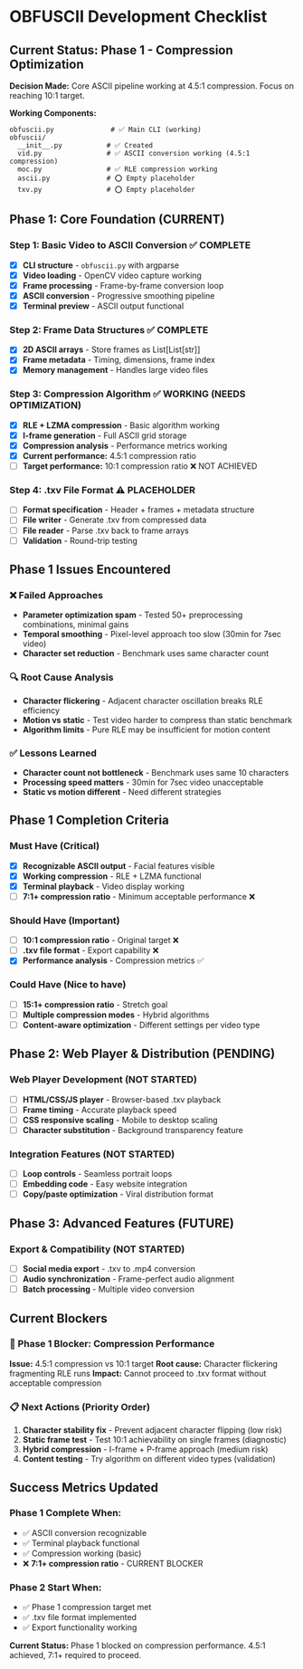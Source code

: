 # OBFUSCII Development Checklist

## Current Status: Phase 1 - Compression Optimization

**Decision Made:** Core ASCII pipeline working at 4.5:1 compression. Focus on reaching 10:1 target.

**Working Components:**
```
obfuscii.py              # ✅ Main CLI (working)
obfuscii/
  __init__.py           # ✅ Created
  vid.py                # ✅ ASCII conversion working (4.5:1 compression)
  moc.py                # ✅ RLE compression working  
  ascii.py              # ⭕ Empty placeholder
  txv.py                # ⭕ Empty placeholder
```

## Phase 1: Core Foundation (CURRENT)

### Step 1: Basic Video to ASCII Conversion ✅ COMPLETE
- [x] **CLI structure** - `obfuscii.py` with argparse
- [x] **Video loading** - OpenCV video capture working
- [x] **Frame processing** - Frame-by-frame conversion loop
- [x] **ASCII conversion** - Progressive smoothing pipeline
- [x] **Terminal preview** - ASCII output functional

### Step 2: Frame Data Structures ✅ COMPLETE
- [x] **2D ASCII arrays** - Store frames as List[List[str]]
- [x] **Frame metadata** - Timing, dimensions, frame index
- [x] **Memory management** - Handles large video files

### Step 3: Compression Algorithm ✅ WORKING (NEEDS OPTIMIZATION)
- [x] **RLE + LZMA compression** - Basic algorithm working
- [x] **I-frame generation** - Full ASCII grid storage
- [x] **Compression analysis** - Performance metrics working
- [x] **Current performance:** 4.5:1 compression ratio
- [ ] **Target performance:** 10:1 compression ratio ❌ NOT ACHIEVED

### Step 4: .txv File Format ⚠️ PLACEHOLDER
- [ ] **Format specification** - Header + frames + metadata structure
- [ ] **File writer** - Generate .txv from compressed data
- [ ] **File reader** - Parse .txv back to frame arrays
- [ ] **Validation** - Round-trip testing

## Phase 1 Issues Encountered

### ❌ Failed Approaches
- **Parameter optimization spam** - Tested 50+ preprocessing combinations, minimal gains
- **Temporal smoothing** - Pixel-level approach too slow (30min for 7sec video)
- **Character set reduction** - Benchmark uses same character count

### 🔍 Root Cause Analysis
- **Character flickering** - Adjacent character oscillation breaks RLE efficiency
- **Motion vs static** - Test video harder to compress than static benchmark
- **Algorithm limits** - Pure RLE may be insufficient for motion content

### ✅ Lessons Learned
- **Character count not bottleneck** - Benchmark uses same 10 characters
- **Processing speed matters** - 30min for 7sec video unacceptable
- **Static vs motion different** - Need different strategies

## Phase 1 Completion Criteria

### Must Have (Critical)
- [x] **Recognizable ASCII output** - Facial features visible
- [x] **Working compression** - RLE + LZMA functional  
- [x] **Terminal playback** - Video display working
- [ ] **7:1+ compression ratio** - Minimum acceptable performance ❌

### Should Have (Important)  
- [ ] **10:1 compression ratio** - Original target ❌
- [ ] **.txv file format** - Export capability ❌
- [x] **Performance analysis** - Compression metrics ✅

### Could Have (Nice to have)
- [ ] **15:1+ compression ratio** - Stretch goal
- [ ] **Multiple compression modes** - Hybrid algorithms
- [ ] **Content-aware optimization** - Different settings per video type

## Phase 2: Web Player & Distribution (PENDING)

### Web Player Development (NOT STARTED)
- [ ] **HTML/CSS/JS player** - Browser-based .txv playback
- [ ] **Frame timing** - Accurate playback speed
- [ ] **CSS responsive scaling** - Mobile to desktop scaling
- [ ] **Character substitution** - Background transparency feature

### Integration Features (NOT STARTED)
- [ ] **Loop controls** - Seamless portrait loops
- [ ] **Embedding code** - Easy website integration  
- [ ] **Copy/paste optimization** - Viral distribution format

## Phase 3: Advanced Features (FUTURE)

### Export & Compatibility (NOT STARTED)
- [ ] **Social media export** - .txv to .mp4 conversion
- [ ] **Audio synchronization** - Frame-perfect audio alignment
- [ ] **Batch processing** - Multiple video conversion

## Current Blockers

### 🚫 Phase 1 Blocker: Compression Performance
**Issue:** 4.5:1 compression vs 10:1 target
**Root cause:** Character flickering fragmenting RLE runs
**Impact:** Cannot proceed to .txv format without acceptable compression

### 📋 Next Actions (Priority Order)
1. **Character stability fix** - Prevent adjacent character flipping (low risk)
2. **Static frame test** - Test 10:1 achievability on single frames (diagnostic)
3. **Hybrid compression** - I-frame + P-frame approach (medium risk)
4. **Content testing** - Try algorithm on different video types (validation)

## Success Metrics Updated

### Phase 1 Complete When:
- ✅ ASCII conversion recognizable  
- ✅ Terminal playback functional
- ✅ Compression working (basic)
- ❌ **7:1+ compression ratio** - CURRENT BLOCKER

### Phase 2 Start When:
- ✅ Phase 1 compression target met
- ✅ .txv file format implemented  
- ✅ Export functionality working

**Current Status:** Phase 1 blocked on compression performance. 4.5:1 achieved, 7:1+ required to proceed.